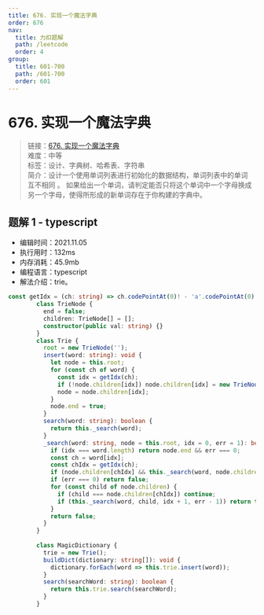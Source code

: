 ```yaml
---
title: 676. 实现一个魔法字典
order: 676
nav:
  title: 力扣题解
  path: /leetcode
  order: 4
group:
  title: 601-700
  path: /601-700
  order: 601
---
```


# 676. 实现一个魔法字典
    
> 链接：[676. 实现一个魔法字典](https://leetcode-cn.com/problems/implement-magic-dictionary/)  
> 难度：中等  
> 标签：设计、字典树、哈希表、字符串  
> 简介：设计一个使用单词列表进行初始化的数据结构，单词列表中的单词 互不相同 。 如果给出一个单词，请判定能否只将这个单词中一个字母换成另一个字母，使得所形成的新单词存在于你构建的字典中。
      
## 题解 1 - typescript
- 编辑时间：2021.11.05
- 执行用时：132ms
- 内存消耗：45.9mb
- 编程语言：typescript
- 解法介绍：trie。
```typescript
const getIdx = (ch: string) => ch.codePointAt(0)! - 'a'.codePointAt(0)!;
        class TrieNode {
          end = false;
          children: TrieNode[] = [];
          constructor(public val: string) {}
        }
        class Trie {
          root = new TrieNode('');
          insert(word: string): void {
            let node = this.root;
            for (const ch of word) {
              const idx = getIdx(ch);
              if (!node.children[idx]) node.children[idx] = new TrieNode(ch);
              node = node.children[idx];
            }
            node.end = true;
          }
          search(word: string): boolean {
            return this._search(word);
          }
          _search(word: string, node = this.root, idx = 0, err = 1): boolean {
            if (idx === word.length) return node.end && err === 0;
            const ch = word[idx];
            const chIdx = getIdx(ch);
            if (node.children[chIdx] && this._search(word, node.children[chIdx], idx + 1, err)) return true;
            if (err === 0) return false;
            for (const child of node.children) {
              if (child === node.children[chIdx]) continue;
              if (this._search(word, child, idx + 1, err - 1)) return true;
            }
            return false;
          }
        }
        
        class MagicDictionary {
          trie = new Trie();
          buildDict(dictionary: string[]): void {
            dictionary.forEach(word => this.trie.insert(word));
          }
          search(searchWord: string): boolean {
            return this.trie.search(searchWord);
          }
        }
```

      